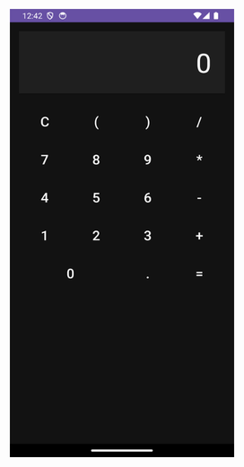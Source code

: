 <p align="center">
  <img width="400" height="800" src="https://github.com/Jinwoooooooo/2024-1-Mobile-App/blob/main/MyCalculator/Screenshot_1716165726.png">
</p>
